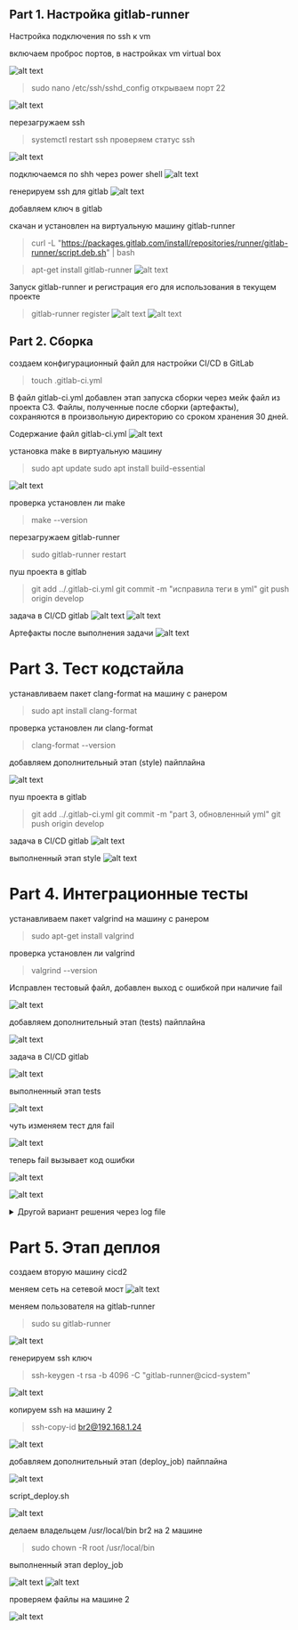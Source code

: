 ## Part 1. Настройка gitlab-runner

Настройка подключения по ssh к vm

включаем проброс портов, в настройках vm virtual box

![alt text](image-3.png)

> sudo nano /etc/ssh/sshd_config
открываем порт 22

![alt text](image-2.png)

перезагружаем ssh
> systemctl restart ssh
проверяем статус ssh

![alt text](image-1.png)

подключаемся по shh через power shell
![alt text](image-4.png)

генерируем ssh для gitlab
![alt text](image-5.png)

добавляем ключ в gitlab

cкачан и установлен на виртуальную машину gitlab-runner

> curl -L "https://packages.gitlab.com/install/repositories/runner/gitlab-runner/script.deb.sh" | bash

> apt-get install gitlab-runner
![alt text](image.png)  

Запуск gitlab-runner и регистрация его для использования в текущем проекте

> gitlab-runner register
![alt text](image-7.png)
![alt text](image-8.png)

## Part 2. Сборка

создаем конфигурационный файл для настройки CI/CD в GitLab
> touch .gitlab-ci.yml

В файл gitlab-ci.yml добавлен этап запуска сборки через мейк файл из проекта C3. Файлы, полученные после сборки (артефакты), сохраняются в произвольную директорию со сроком хранения 30 дней.

Содержание файл gitlab-ci.yml 
![alt text](image-9.png)

установка make в виртуальную машину
> sudo apt update
> sudo apt install build-essential

![alt text](image-10.png)

проверка установлен ли make
> make --version

перезагружаем gitlab-runner
> sudo gitlab-runner restart

пуш проекта в gitlab
> git add ../.gitlab-ci.yml
> git commit -m "исправила теги в yml"
> git push origin develop

задача в CI/CD gitlab
![alt text](image-11.png)
![alt text](image-12.png)

Артефакты после выполнения задачи
![alt text](image-13.png)

# Part 3. Тест кодстайла

устанавливаем пакет clang-format на машину с ранером

> sudo apt install clang-format

проверка установлен ли clang-format

> clang-format --version

добавляем дополнительный этап (style) пайплайна

![alt text](image-14.png)

пуш проекта в gitlab
> git add ../.gitlab-ci.yml
> git commit -m "part 3, обновленный yml"
> git push origin develop

задача в CI/CD gitlab
![alt text](image-15.png)

выполненный этап style
![alt text](image-16.png)

# Part 4. Интеграционные тесты

устанавливаем пакет valgrind на машину с ранером

> sudo apt-get install valgrind

проверка установлен ли valgrind

> valgrind --version

Исправлен тестовый файл, добавлен выход с ошибкой при наличие fail

![alt text](image-6.png)

добавляем дополнительный этап (tests) пайплайна

![alt text](image-17.png)

задача в CI/CD gitlab

![alt text](image-19.png)

выполненный этап tests

![alt text](image-18.png)

чуть изменяем тест для fail

![alt text](image-20.png)

теперь fail вызывает код ошибки

![alt text](image-21.png)

![alt text](image-22.png)

<details>
    <summary>Другой вариант решения через log file</summary>
    script:
    - cd src/cat
    - make test | tee test_output.log  # Запускаем тесты и сохраняем вывод в лог
    - make test
    - cd ../grep
    - make test | tee -a test_output.log  # Добавляем вывод тестов в тот же лог
    - |
      if grep -q "FAIL: 0" test_output.log; then
        echo "All tests passed."
      else
        echo "Tests failed!"
        exit 1
      fi
    - make test
</details>

# Part 5. Этап деплоя

создаем вторую машину cicd2

меняем сеть на сетевой мост
![alt text](image-30.png)

меняем пользователя на gitlab-runner
> sudo su gitlab-runner

![alt text](image-29.png)

генерируем ssh ключ
> ssh-keygen -t rsa -b 4096 -C "gitlab-runner@cicd-system"

![alt text](image-31.png)

копируем ssh на машину 2
> ssh-copy-id br2@192.168.1.24

![alt text](image-32.png)

добавляем дополнительный этап (deploy_job) пайплайна

![alt text](image-25.png)

script_deploy.sh

![alt text](image-26.png)

делаем владельцем /usr/local/bin br2 на 2 машине 
> sudo chown -R root /usr/local/bin

выполненный этап deploy_job

![alt text](image-28.png)
![alt text](image-24.png)

проверяем файлы на машине 2 

![alt text](image-27.png)